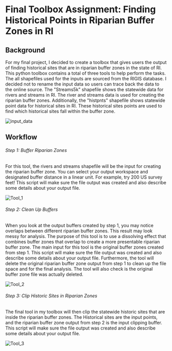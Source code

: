 # Final Toolbox Assignment: Finding Historical Points in Riparian Buffer Zones in RI

## Background

For my final project, I decided to create a toolbox that gives users the output of finding historical sites that are in riparian buffer zones in the state of RI. This python toolbox contains a total of three tools to help perform the tasks. The all shapefiles used for the inputs are sourced from the RIGIS database. I decided not to rename the input data so users can trace back the data to the online source. The "Streams5k" shapefile shows the statewide data for rivers and streams in RI. The river and streams data is used for creating the riparian buffer zones. Additionally, the "histpnts" shapefile shows statewide point data for historical sites in RI. These historical sites points are used to find which historical sites fall within the buffer zone.

![input_data](https://user-images.githubusercontent.com/123785630/233861071-a9061106-e80a-4899-a03c-d9b6ddefbad0.png)

## Workflow

###### Step 1: Buffer Riparian Zones

For this tool, the rivers and streams shapefile will be the input for creating the riparian buffer zone. You can select your output workspace and designated buffer distance in a linear unit. For example, try 200 US survey feet! This script will make sure the file output was created and also describe some details about your output file.

![Tool_1](https://user-images.githubusercontent.com/123785630/233861098-7abe0bee-0b67-4314-a41c-6038b99ecb4d.png)

###### Step 2: Clean Up Buffers

When you look at the output buffers created by step 1, you may notice overlaps between different riparian buffer zones. This result may look messy for analysis. The purpose of this tool is to use a dissolving effect that combines buffer zones that overlap to create a more presentable riparian buffer zone. The main input for this tool is the original buffer zones created from step 1. This script will make sure the file output was created and also describe some details about your output file. Furthermore, the tool will delete the original riparian buffer zone output from step 1 to clean up the file space and for the final analysis. The tool will also check is the original buffer zone file was actually deleted.

![Tool_2](https://user-images.githubusercontent.com/123785630/233861128-a4c0fab0-ac4a-4acf-b13a-14ef5452f5b9.png)

###### Step 3: Clip Historic Sites in Riparian Zones

The final tool in my toolbox will then clip the statewide historic sites that are inside the riparian buffer zones. The Historical sites are the input points, and the riparian buffer zone output from step 2 is the input clipping buffer. This script will make sure the file output was created and also describe some details about your output file.

![Tool_3](https://user-images.githubusercontent.com/123785630/233861154-13b93e90-1b03-434b-bf51-29c40540dc91.png)

